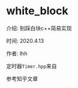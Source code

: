 # white_block
介绍: 别踩白块c++简易实现

时间: 2020.4.13

作者: lhh

定时器`Timer.hpp`来自 [](https://blog.csdn.net/u012234115/article/details/89857431?depth_1-utm_source=distribute.pc_relevant.none-task-blog-BlogCommendFromBaidu-1&utm_source=distribute.pc_relevant.none-task-blog-BlogCommendFromBaidu-1)

参考知乎文章[](https://zhuanlan.zhihu.com/p/129360855)
